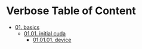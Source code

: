 # Verbose Table of Content

* [01. basics](./01.the_basics/00.README.md)
  * [01.01. initial cuda](./01.the_basics/01.initial/00.README.md)
    * [01.01.01. device](./01.the_basics/01.initial/01.device.md)
